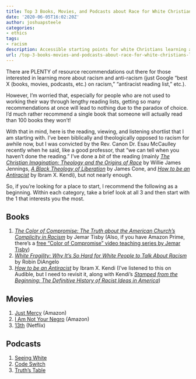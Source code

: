 ```yaml
---
title: Top 3 Books, Movies, and Podcasts about Race for White Christians like Me
date: '2020-06-05T16:02:20Z'
author: joshuapsteele
categories:
- ethics
tags:
- racism
description: Accessible starting points for white Christians learning about racism and anti-racism—top 3 books, movies, and podcasts.
url: /top-3-books-movies-and-podcasts-about-race-for-white-christians-like-me/
---
```

There are PLENTY of resource recommendations out there for those interested in learning more about racism and anti-racism (just Google “best X (books, movies, podcasts, etc.) on racism,” “antiracist reading list,” etc.).

However, I’m worried that, especially for people who are not used to working their way through lengthy reading lists, getting so many recommendations at once will lead to nothing due to the paradox of choice. I’d much rather recommend a single book that someone will actually read than 100 books they won’t!

With that in mind, here is the reading, viewing, and listening shortlist that I am starting with. I’ve been biblically and theologically opposed to racism for awhile now, but I was convicted by the Rev. Canon Dr. Esau McCaulley recently when he said, like a good professor, that “we can tell when you haven’t done the reading.” I’ve done a *bit* of the reading (mainly [*The Christian Imagination: Theology and the Origins of Race*](https://amzn.to/2zULBBn) by Willie James Jennings, [*A Black Theology of Liberation*](https://amzn.to/3eUpvxz) by James Cone, and [*How to be an Antiracist*](https://amzn.to/2XyMloK) by Ibram X. Kendi), but not nearly enough.

So, if you’re looking for a place to start, I recommend the following as a beginning. Within each category, take a brief look at all 3 and then start with the 1 that interests you the most.

## Books

1. [*The Color of Compromise: The Truth about the American Church’s Complicity in Racism*](https://amzn.to/3dFpxck) by Jemar Tisby (Also, if you have Amazon Prime, there’s a [free “Color of Compromise” video teaching series by Jemar Tisby](https://amzn.to/2Mu7tpI))
2. [ *White Fragility: Why It’s So Hard for White People to Talk About Racism* ](https://amzn.to/2A8Lylg)by Robin DiAngelo
3. [*How to be an Antiracist*](https://amzn.to/2XyMloK) by Ibram X. Kendi (I’ve listened to this on Audible, but I need to revisit it, along with Kendi’s [ *Stamped from the Beginning: The Definitive History of Racist Ideas in America*](https://amzn.to/2UfR3Wh))

## Movies

1. [Just Mercy](https://amzn.to/2ACOTZT) (Amazon)
2. [I Am Not Your Negro](https://amzn.to/3eRePQj) (Amazon)
3. [13th](https://www.netflix.com/title/80091741) (Netflix)

## Podcasts

1. [Seeing White](https://www.sceneonradio.org/seeing-white/)
2. [Code Switch](https://www.npr.org/sections/codeswitch/)
3. [Truth’s Table](https://www.truthstable.com/podcast)